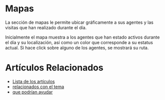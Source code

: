 # Mapas

La sección de mapas le permite ubicar gráficamente a sus agentes y las
visitas que han realizado durante el día.

Inicialmente el mapa muestra a los agentes que han estado activos durante el día
y su localización, así como un color que corresponde a su estatus actual. Si hace
click sobre alguno de los agentes, se mostrará su ruta.

# Artículos Relacionados

* [Lista de los artículos](/..)
* [relacionados con el tema](/../template)
* [que podrían ayudar](http://gestii.com)

